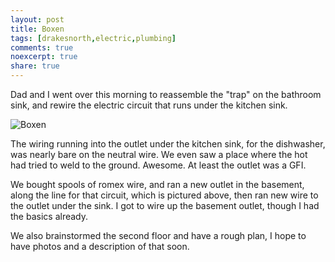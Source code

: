 ```yaml
---
layout: post
title: Boxen
tags: [drakesnorth,electric,plumbing]
comments: true
noexcerpt: true
share: true
---
```

Dad and I went over this morning to reassemble the "trap" on the bathroom sink, and rewire the electric circuit that runs under the kitchen sink.

![Boxen]({{site.url}}/images/jpeg-1.jpg)

The wiring running into the outlet under the kitchen sink, for the dishwasher, was nearly bare on the neutral wire. We even saw a place where the hot had tried to weld to the ground. Awesome. At least the outlet was a GFI.

We bought spools of romex wire, and ran a new outlet in the basement, along the line for that circuit, which is pictured above, then ran new wire to the outlet under the sink. I got to wire up the basement outlet, though I had the basics already. 

We also brainstormed the second floor and have a rough plan, I hope to have photos and a description of that soon.